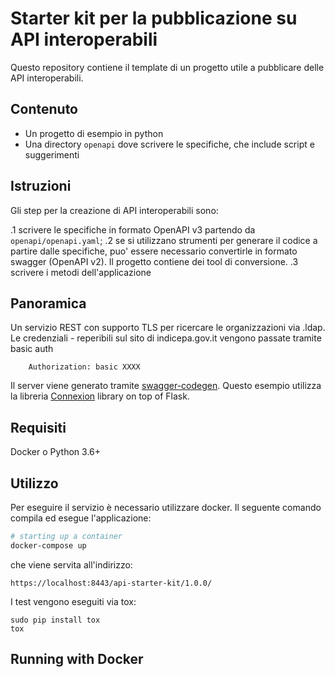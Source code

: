 # Starter kit per la pubblicazione su API interoperabili


Questo repository contiene il template di un progetto utile a pubblicare delle API interoperabili.

## Contenuto

- Un progetto di esempio in python
- Una directory `openapi` dove scrivere le specifiche, che include script e suggerimenti

## Istruzioni

Gli step per la creazione di API interoperabili sono:

.1 scrivere le specifiche in formato OpenAPI v3 partendo da `openapi/openapi.yaml`;
.2 se si utilizzano strumenti per generare il codice a partire dalle specifiche, puo' essere necessario
   convertirle in formato swagger (OpenAPI v2). Il progetto contiene dei tool di conversione.
.3 scrivere i metodi dell'applicazione

## Panoramica

Un servizio REST con supporto TLS per ricercare le organizzazioni via .ldap. Le credenziali - reperibili sul sito di indicepa.gov.it
vengono passate tramite basic auth

        Authorization: basic XXXX

Il server viene generato tramite [swagger-codegen](https://github.com/swagger-api/swagger-codegen).
Questo esempio utilizza la libreria [Connexion](https://github.com/zalando/connexion) library on top of Flask.

## Requisiti
Docker o Python 3.6+

## Utilizzo

Per eseguire il servizio è necessario utilizzare docker. Il seguente comando compila ed esegue l'applicazione:

```bash
# starting up a container
docker-compose up
```

che viene servita all'indirizzo:

```
https://localhost:8443/api-starter-kit/1.0.0/
```

I test vengono eseguiti via tox:
```
sudo pip install tox
tox
```

## Running with Docker

